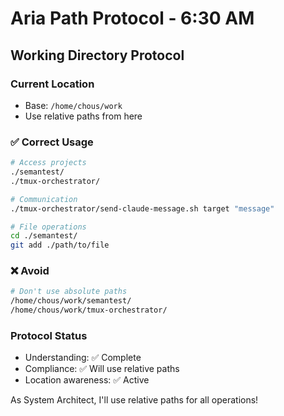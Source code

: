 # Aria Path Protocol - 6:30 AM

## Working Directory Protocol

### Current Location
- Base: `/home/chous/work`
- Use relative paths from here

### ✅ Correct Usage
```bash
# Access projects
./semantest/
./tmux-orchestrator/

# Communication
./tmux-orchestrator/send-claude-message.sh target "message"

# File operations
cd ./semantest/
git add ./path/to/file
```

### ❌ Avoid
```bash
# Don't use absolute paths
/home/chous/work/semantest/
/home/chous/work/tmux-orchestrator/
```

### Protocol Status
- Understanding: ✅ Complete
- Compliance: ✅ Will use relative paths
- Location awareness: ✅ Active

As System Architect, I'll use relative paths for all operations!